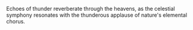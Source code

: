 Echoes of thunder reverberate through the heavens, as the celestial symphony resonates with the thunderous applause of nature's elemental chorus.